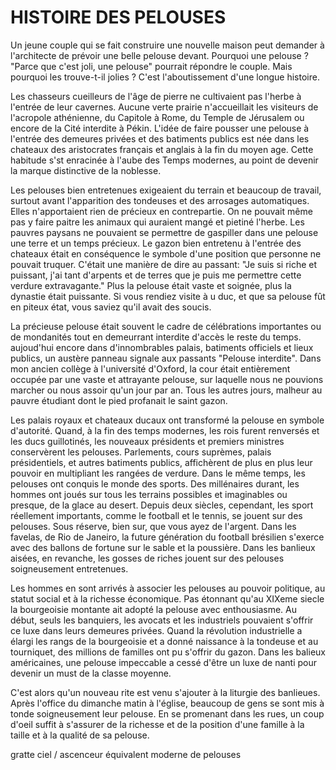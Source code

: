 # HISTOIRE DES PELOUSES

Un jeune couple qui se fait construire une nouvelle maison peut demander à l'architecte de prévoir une belle pelouse devant. Pourquoi une pelouse ? "Parce que c'est joli, une pelouse" pourrait répondre le couple. Mais pourquoi les trouve-t-il jolies ? C'est l'aboutissement d'une longue histoire.

Les chasseurs cueilleurs de l'âge de pierre ne cultivaient pas l'herbe à l'entrée de leur cavernes. Aucune verte prairie n'accueillait les visiteurs de l'acropole athénienne, du Capitole à Rome, du Temple de Jérusalem ou encore de la Cité interdite à Pékin. L'idée de faire pousser une pelouse à l'entrée des demeures privées et des batiments publics est née dans les chateaux des aristocrates français et anglais à la fin du moyen age. Cette habitude s'st enracinée à l'aube des Temps modernes, au point de devenir la marque distinctive de la noblesse.

Les pelouses bien entretenues exigeaient du terrain et beaucoup de travail, surtout avant l'apparition des tondeuses et des arrosages automatiques. Elles n'apportaient rien de précieux en contrepartie. On ne pouvait même pas y faire paitre les animaux qui auraient mangé et pietiné l'herbe. Les pauvres paysans ne pouvaient se permettre de gaspiller dans une pelouse une terre et un temps précieux. Le gazon bien entretenu à l'entrée des chateaux était en conséquence le symbole d'une position que personne ne pouvait truquer. C'était une manière de dire au passant: "Je suis si riche et puissant, j'ai tant d'arpents et de terres que je puis me permettre cette verdure extravagante." Plus la pelouse était vaste et soignée, plus la dynastie était puissante. Si vous rendiez visite à u duc, et que sa pelouse fût en piteux état, vous saviez qu'il avait des soucis.

La précieuse pelouse était souvent le cadre de célébrations importantes ou de mondanités tout en demeurrant interdite d'accès le reste du temps. aujoud'hui encore dans d'innombrables palais, batiments officiels et lieux publics, un austère panneau signale aux passants "Pelouse interdite". Dans mon ancien collège à l'université d'Oxford, la cour était entièrement occupée par une vaste et attrayante pelouse, sur laquelle nous ne pouvions marcher ou nous assoir qu'un jour par an. Tous les autres jours, malheur au pauvre étudiant dont le pied profanait le saint gazon.

Les palais royaux et chateaux ducaux ont transformé la pelouse en symbole d'autorité. Quand, à la fin des temps modernes, les rois furent renversés et les ducs guillotinés, les nouveaux présidents et premiers ministres conservèrent les pelouses.  Parlements, cours suprèmes, palais présidentiels, et autres batiments publics,  affichèrent de plus en plus  leur pouvoir en multipliant les rangées de verdure. Dans le même temps, les pelouses ont conquis le monde des sports. Des millénaires durant, les hommes ont joués sur tous les terrains possibles et imaginables ou presque, de la glace au desert. Depuis deux siècles, cependant, les sport réellement importants, comme le football et le tennis, se jouent sur des pelouses. Sous réserve, bien sur, que vous ayez de l'argent. Dans les favelas, de Rio de Janeiro, la future génération du football brésilien s'exerce avec des ballons de fortune sur le sable et la poussière. Dans les banlieux aisées, en revanche, les gosses de riches jouent sur des pelouses soigneusement entretenues.

Les hommes en sont arrivés à associer les pelouses au pouvoir politique, au statut social et à la richesse économique. Pas étonnant qu'au XIXeme siecle la bourgeoisie montante ait adopté la pelouse avec enthousiasme. Au début, seuls les banquiers, les avocats et les industriels pouvaient s'offrir ce luxe dans leurs demeures privées. Quand la révolution industrielle a élargi les rangs de la bourgeoisie et a donné naissance à la tondeuse et au tourniquet, des millions de familles ont pu s'offrir du gazon. Dans les balieux américaines, une pelouse impeccable a cessé d'être un luxe de nanti pour devenir un must de la classe moyenne.

C'est alors qu'un nouveau rite est venu s'ajouter à la liturgie des banlieues. Après l'office du dimanche matin à l'église, beaucoup de gens se sont mis à tonde soigneusement leur pelouse. En se promenant dans les rues, un coup d'oeil suffit à s'assurer de la richesse et de la position d'une famille à la taille et à la qualité de sa pelouse.




gratte ciel / ascenceur équivalent moderne de pelouses
